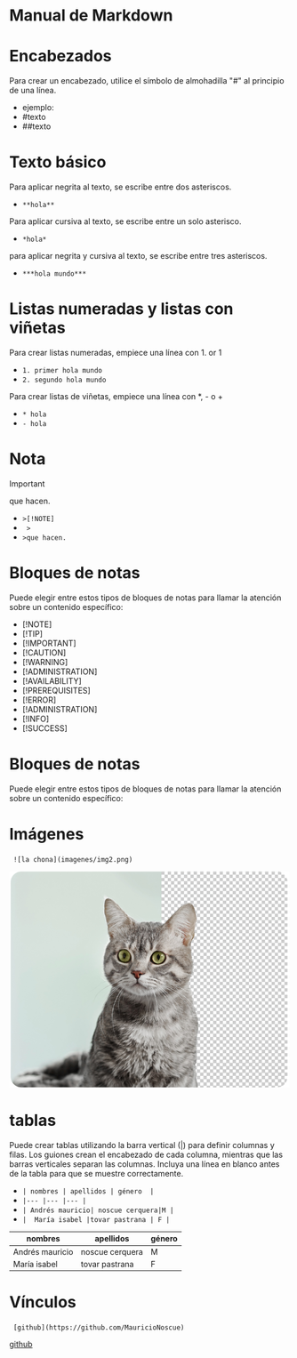 # Manual de Markdown 
 # Encabezados 
 Para crear un encabezado, utilice el símbolo de almohadilla "#" al principio de una línea.
 * ejemplo:
 * #texto
 * ##texto


 # Texto básico

Para aplicar negrita al texto, se escribe entre dos asteriscos.

* `**hola**`

Para aplicar cursiva al texto, se escribe entre un solo asterisco.

* `*hola*`

para aplicar negrita y cursiva al texto, se escribe entre tres asteriscos.

* `***hola mundo***`

# Listas numeradas y listas con viñetas
Para crear listas numeradas, empiece una línea con 1. or 1

* `1. primer hola mundo`
* `2. segundo hola mundo` 

Para crear listas de viñetas, empiece una línea con *, - o +
* `* hola`
* `- hola`

# Nota
>[!IMPORTANT]
   > 
   >que hacen.

+ `>[!NOTE]`
+ ` >` 
+ `>que hacen.`

# Bloques de notas

Puede elegir entre estos tipos de bloques de notas para llamar la atención sobre un contenido específico:

* [!NOTE]
* [!TIP]
* [!IMPORTANT]
* [!CAUTION]
* [!WARNING]
* [!ADMINISTRATION]
* [!AVAILABILITY]
* [!PREREQUISITES]
* [!ERROR]
* [!ADMINISTRATION]
* [!INFO]
* [!SUCCESS]


# Bloques de notas
Puede elegir entre estos tipos de bloques de notas para llamar la atención sobre un contenido específico:

# Imágenes 
` ![la chona](imagenes/img2.png)`

![la chona](imagenes/img2.png)

# tablas 
 Puede crear tablas utilizando la barra vertical (|) para definir columnas y filas. Los guiones crean el encabezado de cada columna, mientras que las barras verticales separan las columnas. Incluya una línea en blanco antes de la tabla para que se muestre correctamente.

 * `| nombres | apellidos | género  |`
* `|--- |--- |--- |`
* `| Andrés mauricio| noscue cerquera|M |`
* `|  María isabel |tovar pastrana | F |`

 | nombres | apellidos | género  |
 |--- |--- |--- |
 | Andrés mauricio| noscue cerquera|M |
 |  María isabel |tovar pastrana | F |

 # Vínculos
` [github](https://github.com/MauricioNoscue)`

 [github](https://github.com/MauricioNoscue)

